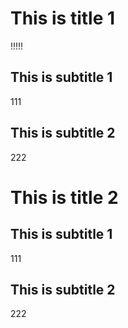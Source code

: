 # This is title 1

!!!!!

## This is subtitle 1
111

## This is subtitle 2
222

# This is title 2

## This is subtitle 1
111

## This is subtitle 2
222
